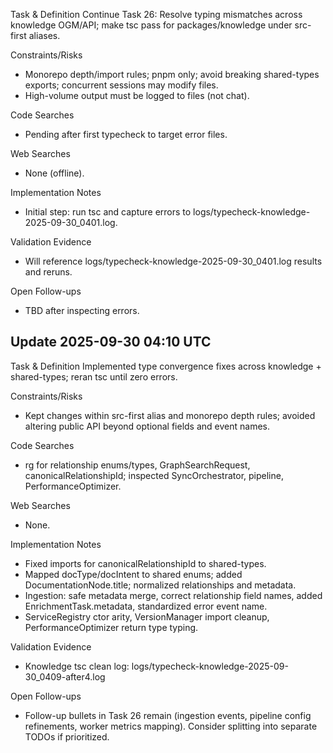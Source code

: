 Task & Definition
Continue Task 26: Resolve typing mismatches across knowledge OGM/API; make tsc pass for packages/knowledge under src-first aliases.

Constraints/Risks
- Monorepo depth/import rules; pnpm only; avoid breaking shared-types exports; concurrent sessions may modify files.
- High-volume output must be logged to files (not chat).

Code Searches
- Pending after first typecheck to target error files.

Web Searches
- None (offline).

Implementation Notes
- Initial step: run tsc and capture errors to logs/typecheck-knowledge-2025-09-30_0401.log.

Validation Evidence
- Will reference logs/typecheck-knowledge-2025-09-30_0401.log results and reruns.

Open Follow-ups
- TBD after inspecting errors.

## Update 2025-09-30 04:10 UTC

Task & Definition
Implemented type convergence fixes across knowledge + shared-types; reran tsc until zero errors.

Constraints/Risks
- Kept changes within src-first alias and monorepo depth rules; avoided altering public API beyond optional fields and event names.

Code Searches
- rg for relationship enums/types, GraphSearchRequest, canonicalRelationshipId; inspected SyncOrchestrator, pipeline, PerformanceOptimizer.

Web Searches
- None.

Implementation Notes
- Fixed imports for canonicalRelationshipId to shared-types.
- Mapped docType/docIntent to shared enums; added DocumentationNode.title; normalized relationships and metadata.
- Ingestion: safe metadata merge, correct relationship field names, added EnrichmentTask.metadata, standardized error event name.
- ServiceRegistry ctor arity, VersionManager import cleanup, PerformanceOptimizer return type typing.

Validation Evidence
- Knowledge tsc clean log: logs/typecheck-knowledge-2025-09-30_0409-after4.log

Open Follow-ups
- Follow-up bullets in Task 26 remain (ingestion events, pipeline config refinements, worker metrics mapping). Consider splitting into separate TODOs if prioritized.

